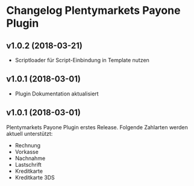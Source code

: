 # Changelog Plentymarkets Payone Plugin

## v1.0.2 (2018-03-21)

* Scriptloader für Script-Einbindung in Template nutzen

## v1.0.1 (2018-03-01)

* Plugin Dokumentation aktualisiert

## v1.0.1 (2018-03-01)

Plentymarkets Payone Plugin erstes Release. Folgende Zahlarten werden aktuell unterstützt:

* Rechnung
* Vorkasse
* Nachnahme
* Lastschrift
* Kreditkarte
* Kreditkarte 3DS